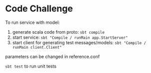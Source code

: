 # Code Challenge

To run service with model:
1. generate scala code from proto: `sbt compile`
2. start service:  `sbt "Compile / runMain app.StartServer"`
3. start client for generating test messages/models:  `sbt "Compile / runMain client.Client"`

parameters can be changed in reference.conf

`sbt test` to run unit tests 

